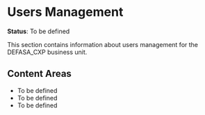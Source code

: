 # Users Management

**Status**: To be defined

This section contains information about users management for the DEFASA_CXP business unit.

## Content Areas
- To be defined
- To be defined
- To be defined